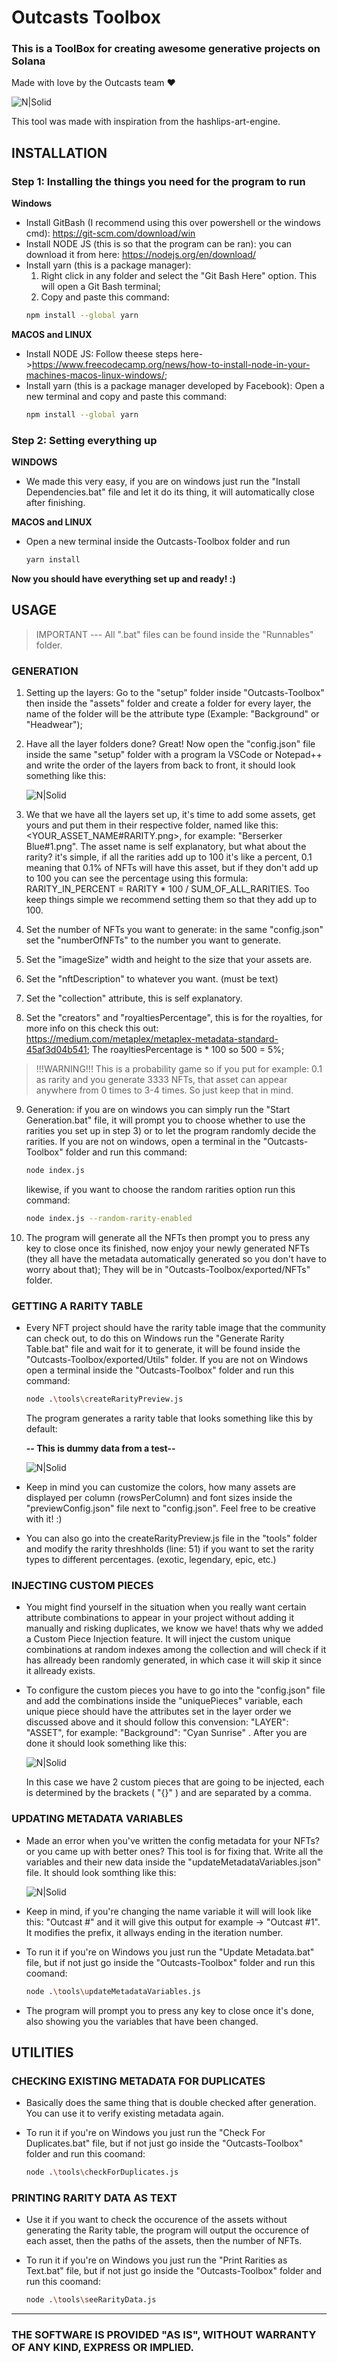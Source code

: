 # Outcasts Toolbox
### This is a ToolBox for creating awesome generative projects on Solana
Made with love by the Outcasts team ❤️

![N|Solid](https://raw.githubusercontent.com/OutcastsNFT/outcasts-toolbox/master/exampleImages/banner.jpeg?token=AWPD7XQYSZF2ISTMOQGUNMDBUPVAS)

This tool was made with inspiration from the hashlips-art-engine.
## INSTALLATION
### Step 1: Installing the things you need for the program to run
**Windows**
- Install GitBash (I recommend using this over powershell or the windows cmd): https://git-scm.com/download/win
- Install NODE JS (this is so that the program can be ran): you can download it from here: https://nodejs.org/en/download/
- Install yarn (this is a package manager): 
    1) Right click in any folder and select the "Git Bash Here" option. This will open a Git Bash terminal;
    2) Copy and paste this command:
    ```sh
    npm install --global yarn
    ```

**MACOS and LINUX**
- Install NODE JS: Follow theese steps here->https://www.freecodecamp.org/news/how-to-install-node-in-your-machines-macos-linux-windows/;
- Install yarn (this is a package manager developed by Facebook): Open a new terminal and copy and paste this command:
    ```sh
    npm install --global yarn
    ```

### Step 2: Setting everything up
**WINDOWS**
- We made this very easy, if you are on windows just run the "Install Dependencies.bat" file and let it do its thing, it will automatically close after finishing.

**MACOS and LINUX**
- Open a new terminal inside the Outcasts-Toolbox folder and run
    ```sh
    yarn install
    ```

**Now you should have everything set up and ready! :)**

## USAGE

> IMPORTANT --- All ".bat" files can be found inside the "Runnables" folder.

### GENERATION

1) Setting up the layers: Go to the "setup" folder inside "Outcasts-Toolbox" then inside the "assets" folder and create a folder for every layer, the name of the folder will be the attribute type (Example: "Background" or "Headwear");

2) Have all the layer folders done? Great! Now open the "config.json" file inside the same "setup" folder with a program la VSCode or Notepad++ and write the order of the layers from back to front,
	it should look something like this:

    ![N|Solid](https://raw.githubusercontent.com/OutcastsNFT/outcasts-toolbox/master/exampleImages/layersOrder.PNG?token=AWPD7XR46WKU3NTYHWN2VO3BUPVC2)

3) We that we have all the layers set up, it's time to add some assets, get yours and put them in their respective folder, named like this: <YOUR_ASSET_NAME#RARITY.png>, for example: "Berserker Blue#1.png".
	The asset name is self explanatory, but what about the rarity? it's simple, if all the rarities add up to 100 it's like a percent, 0.1 meaning that 0.1% of NFTs will have this asset, but if they don't add up to 100 you can see
	the percentage using this formula: RARITY_IN_PERCENT = RARITY * 100 / SUM_OF_ALL_RARITIES. Too keep things simple we recommend setting them so that they add up to 100.
	
4) Set the number of NFTs you want to generate: in the same "config.json" set the "numberOfNFTs" to the number you want to generate.

5) Set the "imageSize" width and height to the size that your assets are.

6) Set the "nftDescription" to whatever you want. (must be text)

7) Set the "collection" attribute, this is self explanatory.

8) Set the "creators" and "royaltiesPercentage", this is for the royalties, for more info on this check this out: https://medium.com/metaplex/metaplex-metadata-standard-45af3d04b541; The roayltiesPercentage is * 100 so 500 = 5%;

> !!!WARNING!!!
> 	This is a probability game so if you put for example: 0.1 as rarity and you generate 3333 NFTs, that asset can appear anywhere from 0 times to 3-4 times. So just keep that in mind.

9) Generation: if you are on windows you can simply run the "Start Generation.bat" file, it will prompt you to choose whether to use the rarities you set up in step 3) or to let the program randomly decide the rarities.
	If you are not on windows, open a terminal in the "Outcasts-Toolbox" folder and run this command:
	```sh
	node index.js
	```
	likewise, if you want to choose the random rarities option run this command:
	```sh
	node index.js --random-rarity-enabled
	```
	
10) The program will generate all the NFTs then prompt you to press any key to close once its finished, now enjoy your newly generated NFTs (they all have the metadata automatically generated so you don't have to worry about that); They will be in "Outcasts-Toolbox/exported/NFTs" folder.

### GETTING A RARITY TABLE
- Every NFT project should have the rarity table image that the community can check out, to do this on Windows run the "Generate Rarity Table.bat" file and wait for it to generate, it will be found inside the "Outcasts-Toolbox/exported/Utils" folder. If you are not on Windows open a terminal inside the "Outcasts-Toolbox" folder and run this command:
    ```sh
    node .\tools\createRarityPreview.js 
    ```
    The program generates a rarity table that looks something like this by default:

    **-- This is dummy data from a test--**

    ![N|Solid](https://raw.githubusercontent.com/OutcastsNFT/outcasts-toolbox/master/exampleImages/rarityPreview.png?token=AWPD7XVHS7DZG2ZSWFZFY53BUPVD2)
    
- Keep in mind you can customize the colors, how many assets are displayed per column (rowsPerColumn) and font sizes inside the "previewConfig.json" file next to "config.json". Feel free to be creative with it! :)
- You can also go into the createRarityPreview.js file in the "tools" folder and modify the rarity threshholds (line: 51) if you want to set the rarity types to different percentages. (exotic, legendary, epic, etc.)

### INJECTING CUSTOM PIECES

- You might find yourself in the situation when you really want certain attribute combinations to appear in your project without adding it manually and risking duplicates, we know we have! thats why we added a Custom Piece Injection feature. It will inject the custom unique combinations at random indexes among the collection and will check if it has allready been randomly generated, in which case it will skip it since it allready exists.
- To configure the custom pieces you have to go into the "config.json" file and add the combinations inside the "uniquePieces" variable, each unique piece should have the attributes set in the layer order we discussed above and it should follow this convension: "LAYER": "ASSET", for example:  "Background": "Cyan Sunrise" . After you are done it should look something like this:

    ![N|Solid](https://raw.githubusercontent.com/OutcastsNFT/outcasts-toolbox/master/exampleImages/uniqueInjections.PNG?token=AWPD7XV45W7VEJLE2FYRQG3BUPVE6)

    In this case we have 2 custom pieces that are going to be injected, each is determined by the brackets ( "{}" ) and are separated by a comma.

### UPDATING METADATA VARIABLES
- Made an error when you've written the config metadata for your NFTs? or you came up with better ones? This tool is for fixing that. Write all the variables and their new data inside the "updateMetadataVariables.json" file. 
    It should look somthing like this:

    ![N|Solid](https://raw.githubusercontent.com/OutcastsNFT/outcasts-toolbox/master/exampleImages/uniqueInjections.PNG?token=AWPD7XV45W7VEJLE2FYRQG3BUPVE6)

- Keep in mind, if you're changing the name variable it will will look like this: "Outcast #" and it will give this output for example -> "Outcast #1". It modifies the prefix, it allways ending in the iteration number.
- To run it if you're on Windows you just run the "Update Metadata.bat" file, but if not just go inside the "Outcasts-Toolbox" folder and run this coomand: 

    ```sh
    node .\tools\updateMetadataVariables.js
    ```

- The program will prompt you to press any key to close once it's done, also showing you the variables that have been changed.

## UTILITIES

### CHECKING EXISTING METADATA FOR DUPLICATES

- Basically does the same thing that is double checked after generation. You can use it to verify existing metadata again.
- To run it if you're on Windows you just run the "Check For Duplicates.bat" file, but if not just go inside the "Outcasts-Toolbox" folder and run this coomand: 

    ```sh
    node .\tools\checkForDuplicates.js
    ```
    
### PRINTING RARITY DATA AS TEXT

- Use it if you want to check the occurence of the assets without generating the Rarity table, the program will output the occurence of each asset, then the paths of the assets, then the number of NFTs.
- To run it if you're on Windows you just run the "Print Rarities as Text.bat" file, but if not just go inside the "Outcasts-Toolbox" folder and run this coomand: 

    ```sh
    node .\tools\seeRarityData.js
    ```

****
### THE SOFTWARE IS PROVIDED "AS IS", WITHOUT WARRANTY OF ANY KIND, EXPRESS OR IMPLIED.
